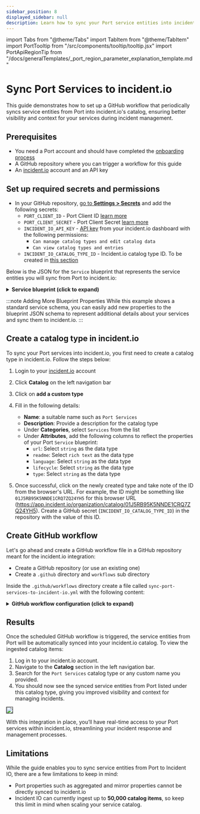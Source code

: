 ```yaml
---
sidebar_position: 8
displayed_sidebar: null
description: Learn how to sync your Port service entities into incident.io catalog.
---
```


import Tabs from "@theme/Tabs"
import TabItem from "@theme/TabItem"
import PortTooltip from "/src/components/tooltip/tooltip.jsx"
import PortApiRegionTip from "/docs/generalTemplates/_port_region_parameter_explanation_template.md"

# Sync Port Services to incident.io
This guide demonstrates how to set up a GitHub workflow that periodically syncs service entities from Port into incident.io's catalog, ensuring better visibility and context for your services during incident management.


## Prerequisites

- You need a Port account and should have completed the [onboarding process](/quickstart)
- A GitHub repository where you can trigger a workflow for this guide
- An [incident.io](https://app.incident.io/) account and an API key

## Set up required secrets and permissions

- In your GitHub repository, [go to **Settings > Secrets**](https://docs.github.com/en/actions/security-guides/using-secrets-in-github-actions#creating-secrets-for-a-repository) and add the following secrets:
  - `PORT_CLIENT_ID` - Port Client ID [learn more](/build-your-software-catalog/custom-integration/api/#get-api-token)
  - `PORT_CLIENT_SECRET` - Port Client Secret [learn more](/build-your-software-catalog/custom-integration/api/#get-api-token)
  - `INCIDENT_IO_API_KEY` - [API key](https://app.incident.io/settings/api-keys) from your incident.io dashboard with the following permissions: 
    - `Can manage catalog types and edit catalog data`
    - `Can view catalog types and entries`
  - `INCIDENT_IO_CATALOG_TYPE_ID` - Incident.io catalog type ID. To be created in [this section](#create-a-catalog-item-in-incident-io)


Below is the JSON for the `Service` blueprint that represents the service entities you will sync from Port to incident.io:

<details>
<summary><b>Service blueprint (click to expand)</b></summary>

```json showLineNumbers
{
  "identifier": "service",
  "title": "Service",
  "icon": "Github",
  "schema": {
    "properties": {
      "readme": {
        "title": "README",
        "type": "string",
        "format": "markdown",
        "icon": "Book"
      },
      "url": {
        "title": "URL",
        "format": "url",
        "type": "string",
        "icon": "Link"
      },
      "language": {
        "icon": "Git",
        "type": "string",
        "title": "Language",
        "enum": [
          "GO",
          "Python",
          "Node",
          "React"
        ],
        "enumColors": {
          "GO": "red",
          "Python": "green",
          "Node": "blue",
          "React": "yellow"
        }
      },
      "type": {
        "title": "Type",
        "description": "This service's type",
        "type": "string",
        "enum": [
          "Backend",
          "Frontend",
          "Library"
        ],
        "enumColors": {
          "Backend": "purple",
          "Frontend": "pink",
          "Library": "green"
        },
        "icon": "DefaultProperty"
      },
      "lifecycle": {
        "title": "Lifecycle",
        "type": "string",
        "enum": [
          "Production",
          "Experimental",
          "Deprecated"
        ],
        "enumColors": {
          "Production": "green",
          "Experimental": "yellow",
          "Deprecated": "red"
        },
        "icon": "DefaultProperty"
      }
    },
    "required": []
  },
  "mirrorProperties": {},
  "calculationProperties": {},
  "aggregationProperties": {},
  "relations": {}
}
```
</details>

:::note Adding More Blueprint Properties
While this example shows a standard service schema, you can easily add new properties to the blueprint JSON schema to represent additional details about your services and sync them to incident.io.
:::

## Create a catalog type in incident.io

To sync your Port services into incident.io, you first need to create a catalog type in incident.io. Follow the steps below:

1. Login to your [incident.io](https://app.incident.io/) account
2. Click **Catalog** on the left navigation bar
3. Click on **add a custom type**
4. Fill in the following details:
   - **Name**: a suitable name such as `Port Services`
   - **Description**: Provide a description for the catalog type
   - Under **Categories**, select `Services` from the list
   - Under **Attributes**, add the following columns to reflect the properties of your Port `Service` blueprint:
     - `url`: Select `string` as the data type
     - `readme`: Select `rich text` as the data type
     - `language`: Select `string` as the data type
     - `lifecycle`: Select `string` as the data type
     - `type`: Select `string` as the data type

5. Once successful, click on the newly created type and take note of the ID from the browser's URL. For example, the ID might be something like `01J5RB95K5NNDE1CRQ7ZQ24YH5` for this browser URL (https://app.incident.io/organization/catalog/01J5RB95K5NNDE1CRQ7ZQ24YH5). Create a GitHub secret (`INCIDENT_IO_CATALOG_TYPE_ID`) in the repository with the value of this ID.


## Create GitHub workflow

Let's go ahead and create a GitHub workflow file in a GitHub repository meant for the incident.io integration:

- Create a GitHub repository (or use an existing one)
- Create a `.github` directory and `workflows` sub directory

Inside the `.github/workflows` directory create a file called `sync-port-services-to-incident-io.yml` with the following content:

<details>
<summary><b> GitHub workflow configuration (click to expand) </b></summary>

:::tip schedule interval
The default syncing interval is set to 2 hours. Adjust it to suit your use case
:::

```yml showLineNumbers
name: Sync Data to incident.io
on:
  schedule:
    - cron: "0 */2 * * *" # every two hours. Adjust this value
jobs:
  sync-data:
    runs-on: ubuntu-latest
    steps:
      - name: Check out the repository
        uses: actions/checkout@v4
        
      - name: Get Port Access Token
        id: get_token
        run: |
          access_token=$(curl --location --request POST 'https://api.getport.io/v1/auth/access_token' \
          --header 'Content-Type: application/json' \
          --data-raw '{
              "clientId": "${{ secrets.PORT_CLIENT_ID }}",
              "clientSecret": "${{ secrets.PORT_CLIENT_SECRET }}"
          }' | jq '.accessToken' | sed 's/"//g')
          echo "access_token=$access_token" >> $GITHUB_ENV

      - name: Get Service Entities from Port
        id: get_entities
        run: |
          response=$(curl -X GET "https://api.getport.io/v1/blueprints/service/entities" \
              -H "Authorization: Bearer ${{ env.access_token }}" \
              -H "Content-Type: application/json")
          
          # Check if response is empty or if an error occurred
          if [ -z "$response" ]; then
            echo "No response received from Port API."
            exit 1
          else
            echo "Port Service Entities Response:"
            echo "$response"
          fi
          
          # Save response to file and environment variable
          echo "$response" > response.json

      - name: Get incident.io Schema
        id: get_schema
        run: |
          schema_response=$(curl --location --request GET 'https://api.incident.io/v2/catalog_types/${{ secrets.INCIDENT_IO_CATALOG_TYPE_ID }}' \
          -H "Authorization: Bearer ${{ secrets.INCIDENT_IO_API_KEY }}" \
          -H "Content-Type: application/json")
          echo "$schema_response" > schema.json
          
      - name: Map and Send Data to incident.io
        run: |
          schema=$(jq '.catalog_type.schema.attributes' schema.json)

          # Extract IDs of incident.io catalog attributes. Note that additional properties can be added if needed

          url_id=$(echo "$schema" | jq -r '.[] | select(.name == "url") | .id')
          readme_id=$(echo "$schema" | jq -r '.[] | select(.name == "readme") | .id')
          language_id=$(echo "$schema" | jq -r '.[] | select(.name == "language") | .id')
          lifecycle_id=$(echo "$schema" | jq -r '.[] | select(.name == "lifecycle") | .id')
          type_id=$(echo "$schema" | jq -r '.[] | select(.name == "type") | .id')

          # Read entities as a JSON array, and use `jq` to iterate correctly
          entities=$(jq -c '.entities[]' response.json)

          echo "$entities" | while IFS= read -r entity; do

            name=$(echo "$entity" | jq -r '.title // empty')
            if [ -z "$name" ]; then
              echo "Error: 'name' field is required but is empty. Skipping this entity."
              continue
            fi

            data=$(jq -n \
              --arg url_id "$url_id" \
              --arg url "$(echo "$entity" | jq -r '.properties.url // empty')" \
              --arg readme_id "$readme_id" \
              --arg readme "$(echo "$entity" | jq -r '.properties.readme // empty')" \
              --arg language_id "$language_id" \
              --arg language "$(echo "$entity" | jq -r '.properties.language // empty')" \
              --arg lifecycle_id "$lifecycle_id" \
              --arg lifecycle "$(echo "$entity" | jq -r '.properties.lifecycle // empty')" \
              --arg type_id "$type_id" \
              --arg type "$(echo "$entity" | jq -r '.properties.type // empty')" \
              --arg external_id "$(echo "$entity" | jq -r '.identifier')" \
              --arg name "$name" \
              --arg catalog_type_id "${{ secrets.INCIDENT_IO_CATALOG_TYPE_ID }}" \
              '{
                "aliases": [],
                "attribute_values": {
                  ($url_id): {"value": {"literal": $url}},
                  ($readme_id): {"value": {"literal": $readme}},
                  ($language_id): {"value": {"literal": $language}},
                  ($lifecycle_id): {"value": {"literal": $lifecycle}},
                  ($type_id): {"value": {"literal": $type}}
                },
                "catalog_type_id": $catalog_type_id,
                "external_id": $external_id,
                "name": $name
              }')

            echo "Sending data to API for entity $name"

            response=$(curl -i -X POST "https://api.incident.io/v2/catalog_entries" \
              -H "Authorization: Bearer ${{ secrets.INCIDENT_IO_API_KEY }}" \
              -H "Content-Type: application/json" \
              -d "$data")

            echo "Response from Incident.io API for entity $name"
          done
```

<PortApiRegionTip/>
</details>


## Results

Once the scheduled GitHub workflow is triggered, the service entities from Port will be automatically synced into your incident.io catalog. To view the ingested catalog items:

1. Log in to your incident.io account.
2. Navigate to the **Catalog** section in the left navigation bar.
3. Search for the `Port Services` catalog type or any custom name you provided.
4. You should now see the synced service entities from Port listed under this catalog type, giving you improved visibility and context for managing incidents.

<img src="/img/guides/IncidentioServiceCatalog.png" border="1px" />


With this integration in place, you’ll have real-time access to your Port services within incident.io, streamlining your incident response and management processes.

## Limitations

While the guide enables you to sync service entities from Port to Incident IO, there are a few limitations to keep in mind:
- Port properties such as aggregated and mirror properties cannot be directly synced to incident.io
- Incident IO can currently ingest up to **50,000 catalog items**, so keep this limit in mind when scaling your service catalog.

